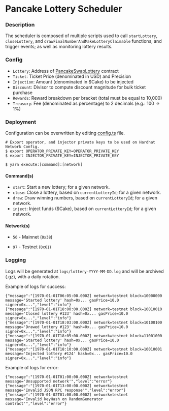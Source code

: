 # Pancake Lottery Scheduler

### Description

The scheduler is composed of multiple scripts used to call `startLottery`, `closeLottery`, and `drawFinalNumberAndMakeLotteryClaimable` functions, and trigger events; as well as monitoring lottery results.

### Config

- `Lottery`: Address of [PancakeSwapLottery](https://github.com/pancakeswap/pancake-contracts/tree/master/projects/lottery) contract
- `Ticket`: Ticket Price (denominated in USD) and Precision
- `Injection`: Amount (denominated in $Cake) to be injected
- `Discount`: Divisor to compute discount magnitude for bulk ticket purchase
- `Rewards`: Reward breakdown per bracket (total must be equal to 10,000)
- `Treasury`: Fee (denominated as percentage) to 2 decimals (e.g.: 100 => 1%)

### Deployment

Configuration can be overwritten by editing [config.ts](config.ts) file.

```shell script
# Export operator, and injector private keys to be used on Hardhat Network Config.
$ export OPERATOR_PRIVATE_KEY=OPERATOR_PRIVATE_KEY
$ export INJECTOR_PRIVATE_KEY=INJECTOR_PRIVATE_KEY

$ yarn execute:[command]:[network]
```

#### Command(s)

- `start`: Start a new lottery; for a given network.
- `close`: Close a lottery, based on `currentLotteryId`; for a given network.
- `draw`: Draw winning numbers, based on `currentLotteryId`; for a given network.
- `inject`: Inject funds ($Cake), based on `currentLotteryId`; for a given network.

#### Network(s)

- `56` - Mainnet (`0x38`)

- `97` - Testnet (`0x61`)

### Logging

Logs will be generated at `logs/lottery-YYYY-MM-DD.log` and will be archived (.gz), with a daily rotation.

Example of logs for success:

```log
{"message":"[1970-01-01T06:05:00.000Z] network=testnet block=10000000 message='Started lottery' hash=0x... gasPrice=10.0 signer=0x...","level":"info"}
{"message":"[1970-01-01T18:00:00.000Z] network=testnet block=10010010 message='Closed lottery #123' hash=0x... gasPrice=10.0 signer=0x...","level":"info"}
{"message":"[1970-01-01T18:03:00.000Z] network=testnet block=10100100 message='Drawed lottery #123' hash=0x... gasPrice=10.0 signer=0x...","level":"info"}
{"message":"[1970-01-01T18:05:00.000Z] network=testnet block=11001000 message='Started lottery' hash=0x... gasPrice=10.0 signer=0x...","level":"info"}
{"message":"[1970-01-01T18:10:00.000Z] network=testnet block=10010001 message='Injected lottery #124' hash=0x... gasPrice=10.0 signer=0x...","level":"info"}
```

Example of logs for error:

```log
{"message":"[1970-01-01T01:00:00.000Z] network=testnet message='Unsupported network'","level":"error"}
{"message":"[1970-01-01T13:00:00.000Z] network=testnet message='Invalid JSON RPC response'","level":"error"}
{"message":"[1970-01-02T01:00:00.000Z] network=testnet message='Invalid keyHash on RandomGenerator contract'","level":"error"}
```
